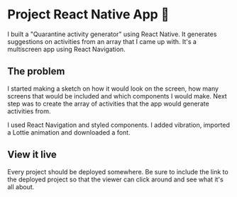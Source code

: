 # Project React Native App 📱

I built a "Quarantine activity generator" using React Native. It generates suggestions on activities from an array that I came up with. It's a multiscreen app using React Navigation.

## The problem

I started making a sketch on how it would look on the screen, how many screens that would be included and which components I would make. Next step was to create the array of activities that the app would generate activities from. 

I used React Navigation and styled components. I added vibration, imported a Lottie animation and downloaded a font. 


## View it live

Every project should be deployed somewhere. Be sure to include the link to the deployed project so that the viewer can click around and see what it's all about.
